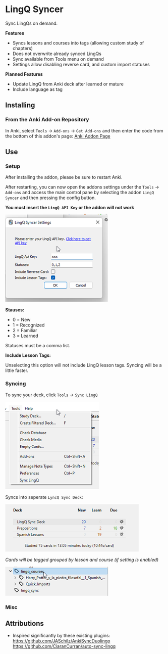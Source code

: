 
# LingQ Syncer
Sync LingQs on demand. 


**Features**

- Syncs lessons and courses into tags (allowing custom study of chapters)
- Does not overwrite already synced LingQs
- Sync available from Tools menu on demand
- Settings allow disabling reverse card, and custom import statuses

**Planned Features**
- Update LingQ from Anki deck after learned or mature
- Include language as tag

## Installing

### From the Anki Add-on Repository

In Anki, select `Tools` -> `Add-ons` -> `Get Add-ons` and then enter the code from the bottom of this addon's page: [Anki Addon Page](https://ankiweb.net/shared/info/98811431)

## Use

### Setup

After installing the addon, please be sure to restart Anki.

After restarting, you can now open the addons settings under the `Tools` -> `Add-ons` and access the main control pane by selecting the addon `LingQ Syncer` and then pressing the config button.

**You must insert the `LingQ API Key` or the addon will not work**

![img.png](imgs/img_3.png)

**Stauses:**
- 0 = New
- 1 = Recognized
- 2 = Familiar
- 3 = Learned

Statuses must be a comma list.

**Include Lesson Tags:**

Unselecting this option will not include LingQ lesson tags. Syncing will be a little faster.

### Syncing

To sync your deck, click `Tools` -> `Sync LingQ`

![img_2.png](imgs/img_2.png)

Syncs into seperate `LyncQ Sync Deck`:

![img.png](imgs/img.png)

*Cards will be tagged grouped by lesson and course (if setting is enabled)*

![img_1.png](imgs/img_1.png)

### Misc

## Attributions

- Inspired significantly by these existing plugins:
https://github.com/JASchilz/AnkiSyncDuolingo
https://github.com/CiaranCurran/auto-sync-lingq



